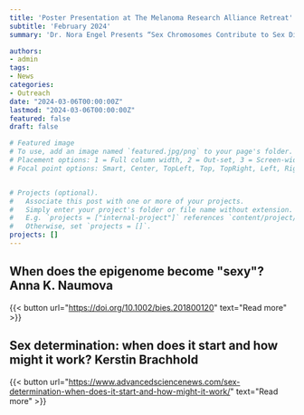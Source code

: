 ```yaml
---
title: 'Poster Presentation at The Melanoma Research Alliance Retreat'
subtitle: 'February 2024'
summary: 'Dr. Nora Engel Presents “Sex Chromosomes Contribute to Sex Disparities in Melanoma Progression”'

authors:
- admin
tags:
- News
categories:
- Outreach
date: "2024-03-06T00:00:00Z"
lastmod: "2024-03-06T00:00:00Z"
featured: false
draft: false

# Featured image
# To use, add an image named `featured.jpg/png` to your page's folder.
# Placement options: 1 = Full column width, 2 = Out-set, 3 = Screen-width
# Focal point options: Smart, Center, TopLeft, Top, TopRight, Left, Right, BottomLeft, Bottom, BottomRight


# Projects (optional).
#   Associate this post with one or more of your projects.
#   Simply enter your project's folder or file name without extension.
#   E.g. `projects = ["internal-project"]` references `content/project/deep-learning/index.md`.
#   Otherwise, set `projects = []`.
projects: []
---
```

## When does the epigenome become "sexy"? Anna K. Naumova

{{< button url="https://doi.org/10.1002/bies.201800120" text="Read more" >}}

## Sex determination: when does it start and how might it work? Kerstin Brachhold

{{< button url="https://www.advancedsciencenews.com/sex-determination-when-does-it-start-and-how-might-it-work/" text="Read more" >}}
